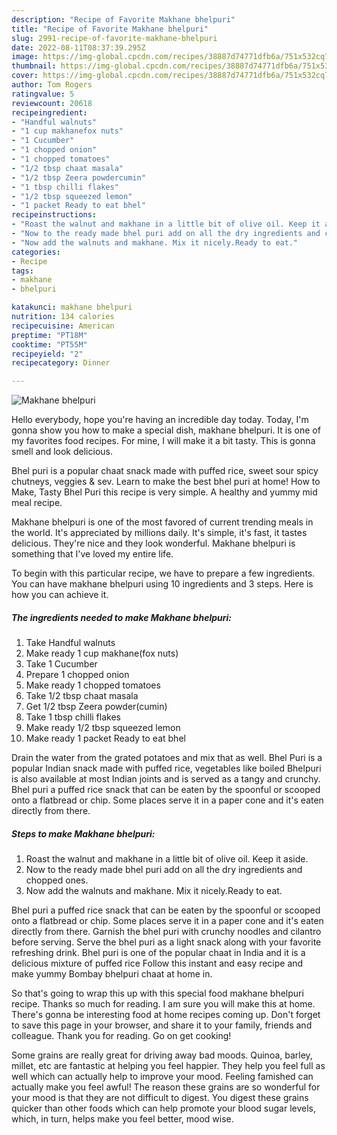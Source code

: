 ```yaml
---
description: "Recipe of Favorite Makhane bhelpuri"
title: "Recipe of Favorite Makhane bhelpuri"
slug: 2991-recipe-of-favorite-makhane-bhelpuri
date: 2022-08-11T08:37:39.295Z
image: https://img-global.cpcdn.com/recipes/38887d74771dfb6a/751x532cq70/makhane-bhelpuri-recipe-main-photo.jpg
thumbnail: https://img-global.cpcdn.com/recipes/38887d74771dfb6a/751x532cq70/makhane-bhelpuri-recipe-main-photo.jpg
cover: https://img-global.cpcdn.com/recipes/38887d74771dfb6a/751x532cq70/makhane-bhelpuri-recipe-main-photo.jpg
author: Tom Rogers
ratingvalue: 5
reviewcount: 20618
recipeingredient:
- "Handful walnuts"
- "1 cup makhanefox nuts"
- "1 Cucumber"
- "1 chopped onion"
- "1 chopped tomatoes"
- "1/2 tbsp chaat masala"
- "1/2 tbsp Zeera powdercumin"
- "1 tbsp chilli flakes"
- "1/2 tbsp squeezed lemon"
- "1 packet Ready to eat bhel"
recipeinstructions:
- "Roast the walnut and makhane in a little bit of olive oil. Keep it aside."
- "Now to the ready made bhel puri add on all the dry ingredients and chopped ones."
- "Now add the walnuts and makhane. Mix it nicely.Ready to eat."
categories:
- Recipe
tags:
- makhane
- bhelpuri

katakunci: makhane bhelpuri 
nutrition: 134 calories
recipecuisine: American
preptime: "PT18M"
cooktime: "PT55M"
recipeyield: "2"
recipecategory: Dinner

---
```



![Makhane bhelpuri](https://img-global.cpcdn.com/recipes/38887d74771dfb6a/751x532cq70/makhane-bhelpuri-recipe-main-photo.jpg)

Hello everybody, hope you're having an incredible day today. Today, I'm gonna show you how to make a special dish, makhane bhelpuri. It is one of my favorites food recipes. For mine, I will make it a bit tasty. This is gonna smell and look delicious.

Bhel puri is a popular chaat snack made with puffed rice, sweet sour spicy chutneys, veggies &amp; sev. Learn to make the best bhel puri at home! How to Make, Tasty Bhel Puri this recipe is very simple. A healthy and yummy mid meal recipe.

Makhane bhelpuri is one of the most favored of current trending meals in the world. It's appreciated by millions daily. It's simple, it's fast, it tastes delicious. They're nice and they look wonderful. Makhane bhelpuri is something that I've loved my entire life.


To begin with this particular recipe, we have to prepare a few ingredients. You can have makhane bhelpuri using 10 ingredients and 3 steps. Here is how you can achieve it.

<!--inarticleads1-->

##### The ingredients needed to make Makhane bhelpuri:

1. Take Handful walnuts
1. Make ready 1 cup makhane(fox nuts)
1. Take 1 Cucumber
1. Prepare 1 chopped onion
1. Make ready 1 chopped tomatoes
1. Take 1/2 tbsp chaat masala
1. Get 1/2 tbsp Zeera powder(cumin)
1. Take 1 tbsp chilli flakes
1. Make ready 1/2 tbsp squeezed lemon
1. Make ready 1 packet Ready to eat bhel


Drain the water from the grated potatoes and mix that as well. Bhel Puri is a popular Indian snack made with puffed rice, vegetables like boiled Bhelpuri is also available at most Indian joints and is served as a tangy and crunchy. Bhel puri a puffed rice snack that can be eaten by the spoonful or scooped onto a flatbread or chip. Some places serve it in a paper cone and it&#39;s eaten directly from there. 

<!--inarticleads2-->

##### Steps to make Makhane bhelpuri:

1. Roast the walnut and makhane in a little bit of olive oil. Keep it aside.
1. Now to the ready made bhel puri add on all the dry ingredients and chopped ones.
1. Now add the walnuts and makhane. Mix it nicely.Ready to eat.


Bhel puri a puffed rice snack that can be eaten by the spoonful or scooped onto a flatbread or chip. Some places serve it in a paper cone and it&#39;s eaten directly from there. Garnish the bhel puri with crunchy noodles and cilantro before serving. Serve the bhel puri as a light snack along with your favorite refreshing drink. Bhel puri is one of the popular chaat in India and it is a delicious mixture of puffed rice Follow this instant and easy recipe and make yummy Bombay bhelpuri chaat at home in. 

So that's going to wrap this up with this special food makhane bhelpuri recipe. Thanks so much for reading. I am sure you will make this at home. There's gonna be interesting food at home recipes coming up. Don't forget to save this page in your browser, and share it to your family, friends and colleague. Thank you for reading. Go on get cooking!

Some grains are really great for driving away bad moods. Quinoa, barley, millet, etc are fantastic at helping you feel happier. They help you feel full as well which can actually help to improve your mood. Feeling famished can actually make you feel awful! The reason these grains are so wonderful for your mood is that they are not difficult to digest. You digest these grains quicker than other foods which can help promote your blood sugar levels, which, in turn, helps make you feel better, mood wise.
